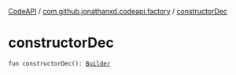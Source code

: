 [CodeAPI](../index.md) / [com.github.jonathanxd.codeapi.factory](index.md) / [constructorDec](.)

# constructorDec

`fun constructorDec(): `[`Builder`](../com.github.jonathanxd.codeapi.base/-constructor-declaration/-builder/index.md)